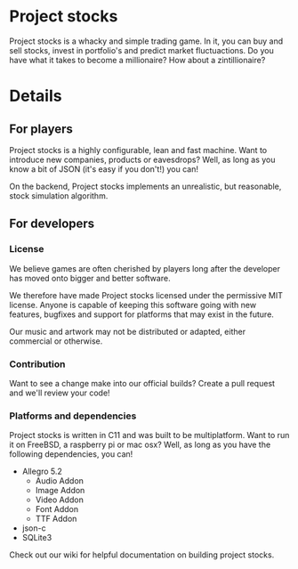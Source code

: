# Project stocks

Project stocks is a whacky and simple trading game. In it, you can buy and sell stocks, invest in portfolio's and predict market fluctuactions. Do you have what it takes to become a millionaire? How about a zintillionaire? 

# Details

## For players

Project stocks is a highly configurable, lean and fast machine. Want to introduce new companies, products or eavesdrops? Well, as long as you know a bit of JSON (it's easy if you don't!) you can!

On the backend, Project stocks implements an unrealistic, but reasonable, stock simulation algorithm.

## For developers

### License

We believe games are often cherished by players long after the developer has moved onto bigger and better software.

We therefore have made Project stocks licensed under the permissive MIT license. Anyone is capable of keeping this software going with new features, bugfixes and support for platforms that may exist in the future.

Our music and artwork may not be distributed or adapted, either commercial or otherwise.

### Contribution

Want to see a change make into our official builds? Create a pull request and we'll review your code!

### Platforms and dependencies

Project stocks is written in C11 and was built to be multiplatform. Want to run it on FreeBSD, a raspberry pi or mac osx? Well, as long as you have the following dependencies, you can!

- Allegro 5.2
    - Audio Addon
    - Image Addon
    - Video Addon
    - Font Addon
    - TTF Addon
- json-c
- SQLite3



Check out our wiki for helpful documentation on building project stocks.
